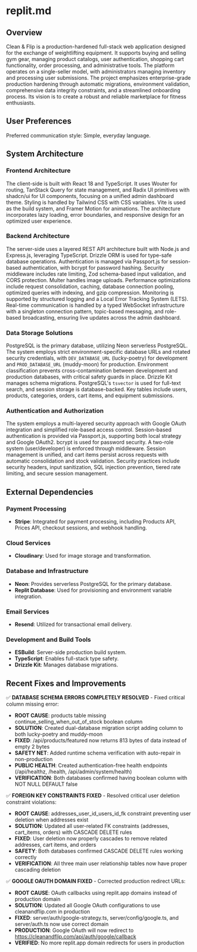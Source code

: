 # replit.md

## Overview
Clean & Flip is a production-hardened full-stack web application designed for the exchange of weightlifting equipment. It supports buying and selling gym gear, managing product catalogs, user authentication, shopping cart functionality, order processing, and administrative tools. The platform operates on a single-seller model, with administrators managing inventory and processing user submissions. The project emphasizes enterprise-grade production hardening through automatic migrations, environment validation, comprehensive data integrity constraints, and a streamlined onboarding process. Its vision is to create a robust and reliable marketplace for fitness enthusiasts.

## User Preferences
Preferred communication style: Simple, everyday language.

## System Architecture

### Frontend Architecture
The client-side is built with React 18 and TypeScript. It uses Wouter for routing, TanStack Query for state management, and Radix UI primitives with shadcn/ui for UI components, focusing on a unified admin dashboard theme. Styling is handled by Tailwind CSS with CSS variables. Vite is used as the build system, and Framer Motion for animations. The architecture incorporates lazy loading, error boundaries, and responsive design for an optimized user experience.

### Backend Architecture
The server-side uses a layered REST API architecture built with Node.js and Express.js, leveraging TypeScript. Drizzle ORM is used for type-safe database operations. Authentication is managed via Passport.js for session-based authentication, with bcrypt for password hashing. Security middleware includes rate limiting, Zod schema-based input validation, and CORS protection. Multer handles image uploads. Performance optimizations include request consolidation, caching, database connection pooling, optimized queries with indexing, and gzip compression. Monitoring is supported by structured logging and a Local Error Tracking System (LETS). Real-time communication is handled by a typed WebSocket infrastructure with a singleton connection pattern, topic-based messaging, and role-based broadcasting, ensuring live updates across the admin dashboard.

### Data Storage Solutions
PostgreSQL is the primary database, utilizing Neon serverless PostgreSQL. The system employs strict environment-specific database URLs and rotated security credentials, with `DEV_DATABASE_URL` (lucky-poetry) for development and `PROD_DATABASE_URL` (muddy-moon) for production. Environment classification prevents cross-contamination between development and production databases, with critical safety guards in place. Drizzle Kit manages schema migrations. PostgreSQL's `tsvector` is used for full-text search, and session storage is database-backed. Key tables include users, products, categories, orders, cart items, and equipment submissions.

### Authentication and Authorization
The system employs a multi-layered security approach with Google OAuth integration and simplified role-based access control. Session-based authentication is provided via Passport.js, supporting both local strategy and Google OAuth2. bcrypt is used for password security. A two-role system (user/developer) is enforced through middleware. Session management is unified, and cart items persist across requests with automatic consolidation and stock validation. Security practices include security headers, input sanitization, SQL injection prevention, tiered rate limiting, and secure session management.

## External Dependencies

### Payment Processing
- **Stripe**: Integrated for payment processing, including Products API, Prices API, checkout sessions, and webhook handling.

### Cloud Services
- **Cloudinary**: Used for image storage and transformation.

### Database and Infrastructure
- **Neon**: Provides serverless PostgreSQL for the primary database.
- **Replit Database**: Used for provisioning and environment variable integration.

### Email Services
- **Resend**: Utilized for transactional email delivery.

### Development and Build Tools
- **ESBuild**: Server-side production build system.
- **TypeScript**: Enables full-stack type safety.
- **Drizzle Kit**: Manages database migrations.

## Recent Fixes and Improvements

✅ **DATABASE SCHEMA ERRORS COMPLETELY RESOLVED** - Fixed critical column missing error:
- **ROOT CAUSE**: products table missing continue_selling_when_out_of_stock boolean column
- **SOLUTION**: Created dual-database migration script adding column to both lucky-poetry and muddy-moon
- **FIXED**: /api/products/featured now returns 813 bytes of data instead of empty 2 bytes
- **SAFETY NET**: Added runtime schema verification with auto-repair in non-production
- **PUBLIC HEALTH**: Created authentication-free health endpoints (/api/healthz, /health, /api/admin/system/health)
- **VERIFICATION**: Both databases confirmed having boolean column with NOT NULL DEFAULT false

✅ **FOREIGN KEY CONSTRAINTS FIXED** - Resolved critical user deletion constraint violations:
- **ROOT CAUSE**: addresses_user_id_users_id_fk constraint preventing user deletion when addresses exist
- **SOLUTION**: Updated all user-related FK constraints (addresses, cart_items, orders) with CASCADE DELETE rules
- **FIXED**: User deletion now properly cascades to remove related addresses, cart items, and orders
- **SAFETY**: Both databases confirmed CASCADE DELETE rules working correctly
- **VERIFICATION**: All three main user relationship tables now have proper cascading deletion

✅ **GOOGLE OAUTH DOMAIN FIXED** - Corrected production redirect URLs:
- **ROOT CAUSE**: OAuth callbacks using replit.app domains instead of production domain
- **SOLUTION**: Updated all Google OAuth configurations to use cleanandflip.com in production
- **FIXED**: server/auth/google-strategy.ts, server/config/google.ts, and server/auth.ts now use correct domain
- **PRODUCTION**: Google OAuth will now redirect to https://cleanandflip.com/api/auth/google/callback
- **VERIFIED**: No more replit.app domain redirects for users in production